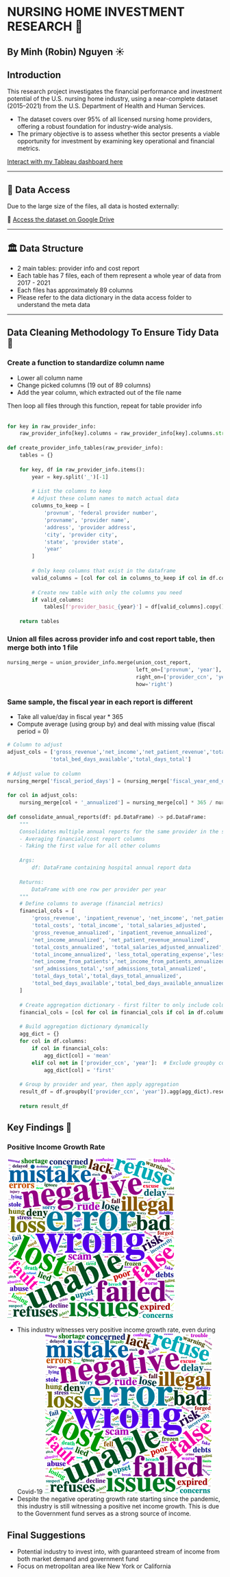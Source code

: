 # NURSING HOME INVESTMENT RESEARCH 🏥

## By Minh (Robin) Nguyen ☀️

## Introduction
This research project investigates the financial performance and investment potential of the U.S. nursing home industry, using a near-complete dataset (2015–2021) from the U.S. Department of Health and Human Services.
- The dataset covers over 95% of all licensed nursing home providers, offering a robust foundation for industry-wide analysis.
- The primary objective is to assess whether this sector presents a viable opportunity for investment by examining key operational and financial metrics.

[Interact with my Tableau dashboard here](https://public.tableau.com/app/profile/minh.nguyen5432/viz/nursing_dashboard/FinancialPerformance)

---

## 📂 Data Access

Due to the large size of the files, all data is hosted externally:

🔗 [Access the dataset on Google Drive](https://drive.google.com/drive/folders/1tA6BRJbabY_oJSWi-kBEqZZwCEJ2o9Sp)

---

## 🏛 Data Structure
- 2 main tables: provider info and cost report
- Each table has 7 files, each of them represent a whole year of data from 2017 - 2021
- Each files has approximately 89 columns
- Please refer to the data dictionary in the data access folder to understand the meta data

---

## Data Cleaning Methodology To Ensure Tidy Data 🧹

### Create a function to standardize column name
- Lower all column name
- Change picked columns (19 out of 89 columns)
- Add the year column, which extracted out of the file name

Then loop all files through this function, repeat for table provider info

```python

for key in raw_provider_info:
    raw_provider_info[key].columns = raw_provider_info[key].columns.str.lower()

def create_provider_info_tables(raw_provider_info):
    tables = {}
    
    for key, df in raw_provider_info.items():
        year = key.split('_')[-1]
        
        # List the columns to keep
        # Adjust these column names to match actual data
        columns_to_keep = [
            'provnum', 'federal provider number',
            'provname', 'provider name',
            'address', 'provider address',
            'city', 'provider city',
            'state', 'provider state',
            'year'
        ]
        
        # Only keep columns that exist in the dataframe
        valid_columns = [col for col in columns_to_keep if col in df.columns]
        
        # Create new table with only the columns you need
        if valid_columns:
            tables[f'provider_basic_{year}'] = df[valid_columns].copy()
    
    return tables
```

### Union all files across provider info and cost report table, then merge both into 1 file

```python
nursing_merge = union_provider_info.merge(union_cost_report, 
                                          left_on=['provnum', 'year'], 
                                          right_on=['provider_ccn', 'year'], 
                                          how='right')

```

### Same sample, the fiscal year in each report is different
- Take all value/day in fiscal year * 365
- Compute average (using group by) and deal with missing value (fiscal period = 0)
```python
# Column to adjust
adjust_cols = ['gross_revenue','net_income','net_patient_revenue','total_costs','total_salaries_adjusted','total_income','less_total_operating_expense','net_income_from_patients','other_revenue','snf_admissions_total',
              'total_bed_days_available','total_days_total']

# Adjust value to column
nursing_merge['fiscal_period_days'] = (nursing_merge['fiscal_year_end_date'] - nursing_merge['fiscal_year_begin_date']).dt.days

for col in adjust_cols:
    nursing_merge[col + '_annualized'] = nursing_merge[col] * 365 / nursing_merge['fiscal_period_days']

def consolidate_annual_reports(df: pd.DataFrame) -> pd.DataFrame:
    """
    Consolidates multiple annual reports for the same provider in the same year by:
    - Averaging financial/cost report columns
    - Taking the first value for all other columns
    
    Args:
        df: DataFrame containing hospital annual report data
        
    Returns:
        DataFrame with one row per provider per year
    """
    # Define columns to average (financial metrics)
    financial_cols = [
        'gross_revenue', 'inpatient_revenue', 'net_income', 'net_patient_revenue',
        'total_costs', 'total_income', 'total_salaries_adjusted',
        'gross_revenue_annualized', 'inpatient_revenue_annualized', 
        'net_income_annualized', 'net_patient_revenue_annualized',
        'total_costs_annualized', 'total_salaries_adjusted_annualized', 
        'total_income_annualized', 'less_total_operating_expense','less_total_operating_expense_annualized',
        'net_income_from_patients','net_income_from_patients_annualized','other_revenue','other_revenue_annualized',
        'snf_admissions_total','snf_admissions_total_annualized',
        'total_days_total','total_days_total_annualized',
        'total_bed_days_available','total_bed_days_available_annualized'
    ]
    
    # Create aggregation dictionary - first filter to only include columns that exist in df
    financial_cols = [col for col in financial_cols if col in df.columns]
    
    # Build aggregation dictionary dynamically
    agg_dict = {}
    for col in df.columns:
        if col in financial_cols:
            agg_dict[col] = 'mean'
        elif col not in ['provider_ccn', 'year']:  # Exclude groupby columns
            agg_dict[col] = 'first'
    
    # Group by provider and year, then apply aggregation
    result_df = df.groupby(['provider_ccn', 'year']).agg(agg_dict).reset_index()
    
    return result_df
```

## Key Findings 🔑

### Positive Income Growth Rate
![Income Growth Rate](https://github.com/minhnbnguyen/DATA-332/blob/main/Chase_Complaint_Analysis/visualization/wordcloud.png)
- This industry witnesses very positive income growth rate, even during Covid-19
![Income Structure](https://github.com/minhnbnguyen/DATA-332/blob/main/Chase_Complaint_Analysis/visualization/wordcloud.png)
- Despite the negative operating growth rate starting since the pandemic, this industry is still witnessing a positive net income growth. This is due to the Government fund serves as a strong source of income.

## Final Suggestions
- Potential industry to invest into, with guaranteed stream of income from both market demand and government fund
- Focus on metropolitan area like New York or California
